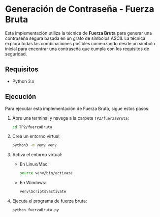 # Generación de Contraseña - Fuerza Bruta

Esta implementación utiliza la técnica de **Fuerza Bruta** para generar una contraseña segura basada en un grafo de símbolos ASCII. La técnica explora todas las combinaciones posibles comenzando desde un símbolo inicial para encontrar una contraseña que cumpla con los requisitos de seguridad.

## Requisitos

- Python 3.x

## Ejecución

Para ejecutar esta implementación de Fuerza Bruta, sigue estos pasos:

1. Abre una terminal y navega a la carpeta `TP2/fuerzaBruta`:
   ```sh
   cd TP2/fuerzaBruta
   ```

2. Crea un entorno virtual:
   ```sh
   python3 -m venv venv
   ```

3. Activa el entorno virtual:
   - En Linux/Mac:
     ```sh
     source venv/bin/activate
     ```
   - En Windows:
     ```sh
     venv\Scripts\activate
     ```

4. Ejecuta el programa de fuerza bruta:
   ```sh
   python fuerzaBruta.py
   ```